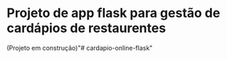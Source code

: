 # Projeto de app flask para gestão de cardápios de restaurentes

(Projeto em construção)"# cardapio-online-flask" 
